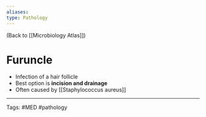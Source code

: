```yaml
---
aliases: 
type: Pathology
---
```


(Back to [[Microbiology Atlas]])

# Furuncle

- Infection of a hair follicle
- Best option is **incision and drainage**
- Often caused by [[Staphylococcus aureus]]

---
Tags: #MED #pathology
